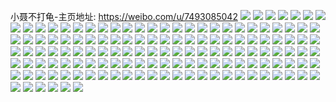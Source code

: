 小聂不打龟-主页地址: https://weibo.com/u/7493085042 
![](https://wx4.sinaimg.cn/mw2000/008b6dImly1h9jth3wsnnj30u00u0qa7.jpg) 
![](https://wx4.sinaimg.cn/mw2000/008b6dImly1h9jth4qr8qj30u00u0dn7.jpg) 
![](https://wx4.sinaimg.cn/mw2000/008b6dImly1h9jth315ioj30u0140q9e.jpg) 
![](https://wx4.sinaimg.cn/mw2000/008b6dImly1h9ge4dxv80j33402c0x6q.jpg) 
![](https://wx4.sinaimg.cn/mw2000/008b6dImly1h9ge4kpls3j326o26oe82.jpg) 
![](https://wx4.sinaimg.cn/mw2000/008b6dImly1h9ge4hy3xjj32c02c07wj.jpg) 
![](https://wx4.sinaimg.cn/mw2000/008b6dImly1h9ge4nznm2j32bz2bz7wk.jpg) 
![](https://wx4.sinaimg.cn/mw2000/008b6dImly1h9eqb4eohdj32wt26mb2a.jpg) 
![](https://wx4.sinaimg.cn/mw2000/008b6dImly1h9epxm9a6lj30u00rpgz8.jpg) 
![](https://wx4.sinaimg.cn/mw2000/008b6dImly1h9bmdurdw4j30u00u0q9z.jpg) 
![](https://wx4.sinaimg.cn/mw2000/008b6dImly1h98zeowuaqj32bz2bzx6r.jpg) 
![](https://wx4.sinaimg.cn/mw2000/008b6dImly1h98zehl9qoj321t21thdu.jpg) 
![](https://wx4.sinaimg.cn/mw2000/008b6dImly1h95dhgjqxtj30u00u0n48.jpg) 
![](https://wx4.sinaimg.cn/mw2000/008b6dImly1h90s7t7jbsj31hc0u0n5h.jpg) 
![](https://wx4.sinaimg.cn/mw2000/008b6dImly1h8ukug9hiwj30lz0lzdi4.jpg) 
![](https://wx4.sinaimg.cn/mw2000/008b6dImly1h8kprezrilj317c0wi4je.jpg) 
![](https://wx4.sinaimg.cn/mw2000/008b6dImly1h8kprfnccfj32c03401kj.jpg) 
![](https://wx4.sinaimg.cn/mw2000/008b6dImly1h8irvys70nj30wi17c4gu.jpg) 
![](https://wx4.sinaimg.cn/mw2000/008b6dImly1h8irvy1na1j30wi17cwxg.jpg) 
![](https://wx4.sinaimg.cn/mw2000/008b6dImly1h8fd2mgtntj30sg0q2ad8.jpg) 
![](https://wx4.sinaimg.cn/mw2000/008b6dImly1h8fd2lovngj30u00wtwjv.jpg) 
![](https://wx4.sinaimg.cn/mw2000/008b6dImly1h8fd5chgrhj30u00u0tc9.jpg) 
![](https://wx4.sinaimg.cn/mw2000/008b6dImly1h8fd2m6zp6j30u01sy40s.jpg) 
![](https://wx4.sinaimg.cn/mw2000/008b6dImly1h83r794cl8j30ij0rsgna.jpg) 
![](https://wx4.sinaimg.cn/mw2000/008b6dImly1h83r78dkcbj30iz0sgtaf.jpg) 
![](https://wx4.sinaimg.cn/mw2000/008b6dImly1h83r77zfhbj30sg0izjt8.jpg) 
![](https://wx4.sinaimg.cn/mw2000/008b6dImly1h84ej1hbpgj30iz0sgmyu.jpg) 
![](https://wx4.sinaimg.cn/mw2000/008b6dImly1h7po6ctm73j30wi17cqhj.jpg) 
![](https://wx4.sinaimg.cn/mw2000/008b6dImly1h7kamjoaetj31400u0grl.jpg) 
![](https://wx4.sinaimg.cn/mw2000/008b6dImly1h7ik1b9gw3j30u01syqam.jpg) 
![](https://wx4.sinaimg.cn/mw2000/008b6dImly1h7gorml9hsj31400u07bz.jpg) 
![](https://wx4.sinaimg.cn/mw2000/008b6dImly1h7gormygc6j30u0140wf5.jpg) 
![](https://wx4.sinaimg.cn/mw2000/008b6dImly1h7gorm48vdj30u01407bk.jpg) 
![](https://wx4.sinaimg.cn/mw2000/008b6dImly1h7gornc1e3j31400u0te9.jpg) 
![](https://wx4.sinaimg.cn/mw2000/008b6dImly1h7gornplr1j30u0140wiz.jpg) 
![](https://wx4.sinaimg.cn/mw2000/008b6dImly1h7goro6dt6j30u0140q93.jpg) 
![](https://wx4.sinaimg.cn/mw2000/008b6dImly1h763m45c5fj30zk0zk4dn.jpg) 
![](https://wx4.sinaimg.cn/mw2000/008b6dImly1h75ypbh8doj31400u0afr.jpg) 
![](https://wx4.sinaimg.cn/mw2000/008b6dImly1h75ypbxotqj31400u0dpx.jpg) 
![](https://wx4.sinaimg.cn/mw2000/008b6dImly1h75ypc704fj30u0141go0.jpg) 
![](https://wx4.sinaimg.cn/mw2000/008b6dImly1h75ypb2yqej30u0140gr5.jpg) 
![](https://wx4.sinaimg.cn/mw2000/008b6dImly1h73w35gxygj30u01sydkl.jpg) 
![](https://wx4.sinaimg.cn/mw2000/008b6dImly1h6vxlig2xqj317c0wi7o0.jpg) 
![](https://wx4.sinaimg.cn/mw2000/008b6dImly1h6mork2icqj30wi1ycndr.jpg) 
![](https://wx4.sinaimg.cn/mw2000/008b6dImly1h6morky20fj30wi1ycdx6.jpg) 
![](https://wx4.sinaimg.cn/mw2000/008b6dImly1h6morlxl71j30wi1yckih.jpg) 
![](https://wx4.sinaimg.cn/mw2000/008b6dImly1h6liv7o7uij30u0140n2e.jpg) 
![](https://wx4.sinaimg.cn/mw2000/008b6dImly1h6liv8bmvvj30u0140jv4.jpg) 
![](https://wx4.sinaimg.cn/mw2000/008b6dImly1h6mhk3956pj31400u0456.jpg) 
![](https://wx4.sinaimg.cn/mw2000/008b6dImgy1h66fijr27mj317c2eokjl.jpg) 
![](https://wx4.sinaimg.cn/mw2000/008b6dImgy1h66fiop5k0j32dc35se84.jpg) 
![](https://wx4.sinaimg.cn/mw2000/008b6dImly1h5ltamtbaxj30wi1ych0z.jpg) 
![](https://wx4.sinaimg.cn/mw2000/008b6dImly1h5jhjza8unj31400u0wue.jpg) 
![](https://wx4.sinaimg.cn/mw2000/008b6dImly1h5jhjzppgmj30u01407fn.jpg) 
![](https://wx4.sinaimg.cn/mw2000/008b6dImly1h5jhk01fzaj30u01400z9.jpg) 
![](https://wx4.sinaimg.cn/mw2000/008b6dImly1h5jhk0igb5j30u0140qfq.jpg) 
![](https://wx4.sinaimg.cn/mw2000/008b6dImly1h5fgbp4ztkj31400u0n63.jpg) 
![](https://wx4.sinaimg.cn/mw2000/008b6dImly1h5fgbpq73kj31400u0ali.jpg) 
![](https://wx4.sinaimg.cn/mw2000/008b6dImly1h5cgfehlsij31400u00z2.jpg) 
![](https://wx4.sinaimg.cn/mw2000/008b6dImly1h5cgfez55pj30u0140ak0.jpg) 
![](https://wx4.sinaimg.cn/mw2000/008b6dImly1h5cgffqzcpj31400u07co.jpg) 
![](https://wx4.sinaimg.cn/mw2000/008b6dImly1h5cgfg3gxsj30zx0u07bg.jpg) 
![](https://wx4.sinaimg.cn/mw2000/008b6dImly1h5cgfe7a54j31400u0485.jpg) 
![](https://wx4.sinaimg.cn/mw2000/008b6dImly1h5cgfffgyjj31400u0ajb.jpg) 
![](https://wx4.sinaimg.cn/mw2000/008b6dImly1h4vqqsyss8j30u0140wm1.jpg) 
![](https://wx4.sinaimg.cn/mw2000/008b6dImly1h4vqqtv0duj31400u0n5j.jpg) 
![](https://wx4.sinaimg.cn/mw2000/008b6dImly1h4vqquobsej31400u0450.jpg) 
![](https://wx4.sinaimg.cn/mw2000/008b6dImly1h4vqqxfz56j30u0140126.jpg) 
![](https://wx4.sinaimg.cn/mw2000/008b6dImly1h4vqqs67k9j30u0140gwh.jpg) 
![](https://wx4.sinaimg.cn/mw2000/008b6dImly1h4o6zbztlaj30u20n240q.jpg) 
![](https://wx4.sinaimg.cn/mw2000/008b6dImly1h4eui2hxr0j33402c0e83.jpg) 
![](https://wx4.sinaimg.cn/mw2000/008b6dImly1h4eui5fuelj32c0340x6p.jpg) 
![](https://wx4.sinaimg.cn/mw2000/008b6dImly1h49s0eqeb5j30x80u0wl6.jpg) 
![](https://wx4.sinaimg.cn/mw2000/008b6dImly1h49s0d7t0zj30bh0eywff.jpg) 
![](https://wx4.sinaimg.cn/mw2000/008b6dImly1h49s0cwefjj30qo0zk43r.jpg) 
![](https://wx4.sinaimg.cn/mw2000/008b6dImly1h49s0dpl1oj30qo0zkgqk.jpg) 
![](https://wx4.sinaimg.cn/mw2000/008b6dImly1h3v03qf2j9j31400u0wn9.jpg) 
![](https://wx4.sinaimg.cn/mw2000/008b6dImly1h3v03r03w5j30rs0kuad9.jpg) 
![](https://wx4.sinaimg.cn/mw2000/008b6dImly1h3uylq0oh9j30u0140aim.jpg) 
![](https://wx4.sinaimg.cn/mw2000/008b6dImly1h3uylody0cj30u01hcws9.jpg) 
![](https://wx4.sinaimg.cn/mw2000/008b6dImly1h3pj0j89yoj30wi0o7t9f.jpg) 
![](https://wx4.sinaimg.cn/mw2000/008b6dImly1h3pjf4c16dj30u00wtwiv.jpg) 
![](https://wx4.sinaimg.cn/mw2000/008b6dImly1h3pjf4v8loj30u00wtgry.jpg) 
![](https://wx4.sinaimg.cn/mw2000/008b6dImly1h3pjf54zc1j30u00wtq8o.jpg) 
![](https://wx4.sinaimg.cn/mw2000/008b6dImly1h3pjf6aov1j30u00wegr4.jpg) 
![](https://wx4.sinaimg.cn/mw2000/008b6dImly1h3pjhade8pj30kz0bnjs2.jpg) 
![](https://wx4.sinaimg.cn/mw2000/008b6dImly1h3b4cs3tfbj30u014078x.jpg) 
![](https://wx4.sinaimg.cn/mw2000/008b6dImly1h3b4ct2tikj31400u0ag7.jpg) 
![](https://wx4.sinaimg.cn/mw2000/008b6dImly1h3b4ctkdysj31400u0whe.jpg) 
![](https://wx4.sinaimg.cn/mw2000/008b6dImly1h3b4cu99ymj30u0140q85.jpg) 
![](https://wx4.sinaimg.cn/mw2000/008b6dImly1h36ovahw4hj31400u0k1i.jpg) 
![](https://wx4.sinaimg.cn/mw2000/008b6dImly1h36ovrb9kgj31400u0qd5.jpg) 
![](https://wx4.sinaimg.cn/mw2000/008b6dImly1h36ovs4gkij30yk0q1dis.jpg) 
![](https://wx4.sinaimg.cn/mw2000/008b6dImly1h33fade497j30u00u0wh5.jpg) 
![](https://wx4.sinaimg.cn/mw2000/008b6dImly1h32g7mscp1j30u00znwjp.jpg) 
![](https://wx4.sinaimg.cn/mw2000/008b6dImly1h32g7nlburj30wc0u0wiy.jpg) 
![](https://wx4.sinaimg.cn/mw2000/008b6dImly1h32g7nz6vmj30u019daer.jpg) 
![](https://wx4.sinaimg.cn/mw2000/008b6dImly1h32g7pg1spj30u00u0aiw.jpg) 
![](https://wx4.sinaimg.cn/mw2000/008b6dImly1h32g7pudnnj30u00u0n3j.jpg) 
![](https://wx4.sinaimg.cn/mw2000/008b6dImly1h32g7mcwfjj30u00u0q9u.jpg) 
![](https://wx4.sinaimg.cn/mw2000/008b6dImly1h32g7qcl8dj31400u0agw.jpg) 
![](https://wx4.sinaimg.cn/mw2000/008b6dImly1h32g7rcpr1j31400u0qc8.jpg) 
![](https://wx4.sinaimg.cn/mw2000/008b6dImly1h311tjv4wwj31400u07cj.jpg) 
![](https://wx4.sinaimg.cn/mw2000/008b6dImly1h311tkbc9gj30si0tuq7y.jpg) 
![](https://wx4.sinaimg.cn/mw2000/008b6dImly1h2vxu5xql8j30u0140qfk.jpg) 
![](https://wx4.sinaimg.cn/mw2000/008b6dImly1h2vxu6qykaj31400u0qfs.jpg) 
![](https://wx4.sinaimg.cn/mw2000/008b6dImly1h2vxu52hxbj31400u04as.jpg) 
![](https://wx4.sinaimg.cn/mw2000/008b6dImly1h2vxu7m016j30u01404cb.jpg) 
![](https://wx4.sinaimg.cn/mw2000/008b6dImly1h2v3xbft2wj30v40u0dn6.jpg) 
![](https://wx4.sinaimg.cn/mw2000/008b6dImly1h2v3xc8slrj31400u0qcf.jpg) 
![](https://wx4.sinaimg.cn/mw2000/008b6dImly1h2v3xcwhisj31400u012a.jpg) 
![](https://wx4.sinaimg.cn/mw2000/008b6dImly1h2v3xapfrnj31400u0wn2.jpg) 
![](https://wx4.sinaimg.cn/mw2000/008b6dImly1h2v3xdkd8nj31400u07fe.jpg) 
![](https://wx4.sinaimg.cn/mw2000/008b6dImly1h2v3xe4kp5j31400u0gv9.jpg) 
![](https://wx4.sinaimg.cn/mw2000/008b6dImly1h2v3xeu41cj31400u0gwg.jpg) 
![](https://wx4.sinaimg.cn/mw2000/008b6dImly1h2v3xfizt1j31400u0ang.jpg) 
![](https://wx4.sinaimg.cn/mw2000/008b6dImly1h2v3xg44gmj31400u0woo.jpg) 
![](https://wx4.sinaimg.cn/mw2000/008b6dImly1h2o9gnnp0wj30wi0tbwqd.jpg) 
![](https://wx4.sinaimg.cn/mw2000/008b6dImly1h2ewbjywpcj30u0140dnp.jpg) 
![](https://wx4.sinaimg.cn/mw2000/008b6dImly1h2e0x8xv8yj30u00ug0vl.jpg) 
![](https://wx4.sinaimg.cn/mw2000/008b6dImly1h2aied07wvj30u0140798.jpg) 
![](https://wx4.sinaimg.cn/mw2000/008b6dImly1h23pf96ad9j30u0140agm.jpg) 
![](https://wx4.sinaimg.cn/mw2000/008b6dImly1h1qxaiz8l6j30qo0zkwkz.jpg) 
![](https://wx4.sinaimg.cn/mw2000/008b6dImly1h1qxahjiwij31400u0qev.jpg) 
![](https://wx4.sinaimg.cn/mw2000/008b6dImly1h1qb6kafqej30u0140dl3.jpg) 
![](https://wx4.sinaimg.cn/mw2000/008b6dImly1h1qb6jnivlj31400u0qat.jpg) 
![](https://wx4.sinaimg.cn/mw2000/008b6dImly1h1mx6b0i1bj31jk1jkag6.jpg) 
![](https://wx4.sinaimg.cn/mw2000/008b6dImly1h1dwq5hhd2j317c0wih3h.jpg) 
![](https://wx4.sinaimg.cn/mw2000/008b6dImly1h1dwq6qrs6j30wi17c1bd.jpg) 
![](https://wx4.sinaimg.cn/mw2000/008b6dImly1h1dwt6olf5j31m62vg7wh.jpg) 
![](https://wx4.sinaimg.cn/mw2000/008b6dImly1h1cp5vpahvj32932c0kjm.jpg) 
![](https://wx4.sinaimg.cn/mw2000/008b6dImly1h03jdfozu0j30wi17cdqf.jpg) 
![](https://wx4.sinaimg.cn/mw2000/008b6dImly1h02l3414zwj30u0140k23.jpg) 
![](https://wx4.sinaimg.cn/mw2000/008b6dImly1h02l3515tnj30u01407bt.jpg) 
![](https://wx4.sinaimg.cn/mw2000/008b6dImly1h02l34m9hbj30u0140tdy.jpg) 
![](https://wx4.sinaimg.cn/mw2000/008b6dImly1h02l33ix65j30u0140whm.jpg) 
![](https://wx4.sinaimg.cn/mw2000/008b6dImly1h02l364tl8j31400u0q8x.jpg) 
![](https://wx4.sinaimg.cn/mw2000/008b6dImly1h02l34b2nvj30u0140dos.jpg) 
